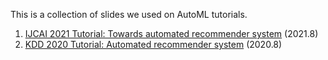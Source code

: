 This is a collection of slides we used on AutoML tutorials.

1. [IJCAI 2021 Tutorial: Towards automated recommender system](https://quanmingyao.github.io/AutoML.github.io/ijcai21-tutorial.html) (2021.8)
2. [KDD 2020 Tutorial: Automated recommender system](https://sites.google.com/view/kdd20-marketplace-autorecsys/) (2020.8)
